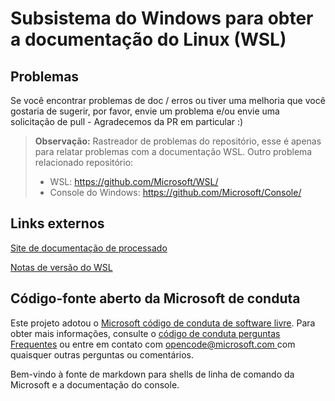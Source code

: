 # <a name="windows-subsystem-for-linux-wsl-documentation"></a>Subsistema do Windows para obter a documentação do Linux (WSL)

## <a name="issues"></a>Problemas
Se você encontrar problemas de doc / erros ou tiver uma melhoria que você gostaria de sugerir, por favor, envie um problema e/ou envie uma solicitação de pull - Agradecemos da PR em particular :)

> **Observação:** Rastreador de problemas do repositório, esse é apenas para relatar problemas com a documentação WSL. Outro problema relacionado repositório:
> * WSL: https://github.com/Microsoft/WSL/
> * Console do Windows: https://github.com/Microsoft/Console/

## <a name="external-links"></a>Links externos

[Site de documentação de processado](https://docs.microsoft.com/windows/wsl/) 

[Notas de versão do WSL](https://docs.microsoft.com/en-us/windows/wsl/release-notes)

## <a name="microsoft-open-source-code-of-conduct"></a>Código-fonte aberto da Microsoft de conduta

Este projeto adotou o [Microsoft código de conduta de software livre](https://opensource.microsoft.com/codeofconduct/).
Para obter mais informações, consulte o [código de conduta perguntas Frequentes](https://opensource.microsoft.com/codeofconduct/faq/) ou entre em contato com [ opencode@microsoft.com ](mailto:opencode@microsoft.com) com quaisquer outras perguntas ou comentários.

Bem-vindo à fonte de markdown para shells de linha de comando da Microsoft e a documentação do console.
